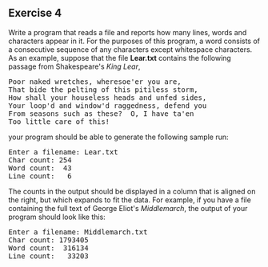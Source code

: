 Exercise 4
---------- 

Write a program that reads a file and reports how many lines, words and characters appear in it. For the purposes of this program, a word consists of a consecutive sequence of any characters except whitespace characters. As an example, suppose that the file **Lear.txt** contains the following passage from Shakespeare's *King Lear*, 

<pre>
Poor naked wretches, wheresoe'er you are,
That bide the pelting of this pitiless storm,
How shall your houseless heads and unfed sides,
Your loop'd and window'd raggedness, defend you
From seasons such as these?  O, I have ta'en
Too little care of this!
</pre>

your program should be able to generate the following sample run:

<pre>
Enter a filename: Lear.txt
Char count: 254
Word count:  43
Line count:   6
</pre>

The counts in the output should be displayed in a column that is aligned on the right, but which expands to fit the data. For example, if you have a file containing the full text of George Eliot's *Middlemarch*, the output of your program should look like this:

<pre>
Enter a filename: Middlemarch.txt
Char count: 1793405
Word count:  316134
Line count:   33203
</pre>

